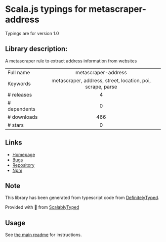 
# Scala.js typings for metascraper-address

Typings are for version 1.0

## Library description:
A metascraper rule to extract address information from websites

|                    |                 |
| ------------------ | :-------------: |
| Full name          | metascraper-address |
| Keywords           | metascraper, address, street, location, poi, scrape, parse |
| # releases         | 4 |
| # dependents       | 0 |
| # downloads        | 466 |
| # stars            | 0 |

## Links
- [Homepage](https://github.com/goodhood-eu/metascraper-address#readme)
- [Bugs](https://github.com/goodhood-eu/metascraper-address/issues)
- [Repository](https://github.com/goodhood-eu/metascraper-address)
- [Npm](https://www.npmjs.com/package/metascraper-address)
    


## Note
This library has been generated from typescript code from [DefinitelyTyped](https://definitelytyped.org).

Provided with :purple_heart: from [ScalablyTyped](https://github.com/oyvindberg/ScalablyTyped)

## Usage
See [the main readme](../../readme.md) for instructions.


